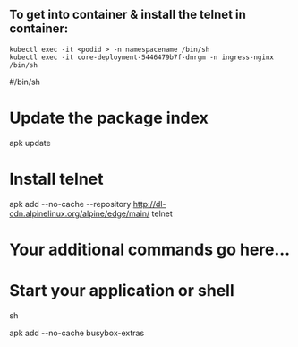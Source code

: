 ##  To get into container & install the telnet in container:

	kubectl exec -it <podid > -n namespacename /bin/sh
	kubectl exec -it core-deployment-5446479b7f-dnrgm -n ingress-nginx /bin/sh


#/bin/sh
 
# Update the package index

apk update
 
# Install telnet

apk add --no-cache --repository http://dl-cdn.alpinelinux.org/alpine/edge/main/ telnet
 
# Your additional commands go here...
 
# Start your application or shell

sh

apk add --no-cache busybox-extras
